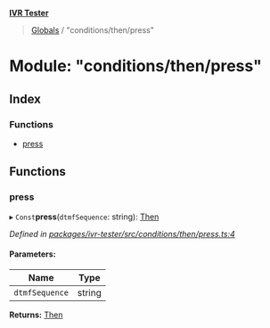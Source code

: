 **[IVR Tester](../README.md)**

> [Globals](../README.md) / "conditions/then/press"

# Module: "conditions/then/press"

## Index

### Functions

* [press](_conditions_then_press_.md#press)

## Functions

### press

▸ `Const`**press**(`dtmfSequence`: string): [Then](../interfaces/_conditions_then_then_.then.md)

*Defined in [packages/ivr-tester/src/conditions/then/press.ts:4](https://github.com/SketchingDev/ivr-tester/blob/19f91d1/packages/ivr-tester/src/conditions/then/press.ts#L4)*

#### Parameters:

Name | Type |
------ | ------ |
`dtmfSequence` | string |

**Returns:** [Then](../interfaces/_conditions_then_then_.then.md)
